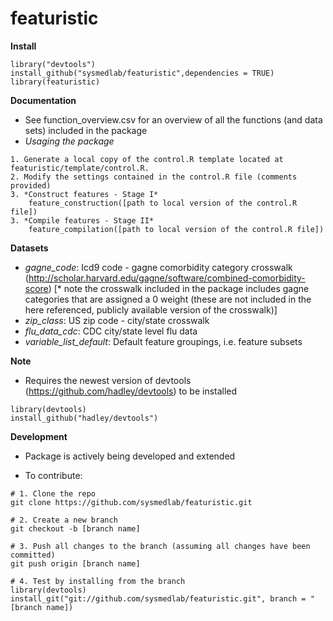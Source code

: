 # featuristic

**Install** 

```
library("devtools")  
install_github("sysmedlab/featuristic",dependencies = TRUE)    
library(featuristic)
```  
**Documentation**
- See function_overview.csv for an overview of all the functions (and data sets) included in the package 
- *Usaging the package*

````
1. Generate a local copy of the control.R template located at featuristic/template/control.R. 
2. Modify the settings contained in the control.R file (comments provided)
3. *Construct features - Stage I*
	feature_construction([path to local version of the control.R file])
3. *Compile features - Stage II*
	feature_compilation([path to local version of the control.R file])
````

**Datasets**  
- *gagne_code*: Icd9 code - gagne comorbidity category crosswalk (http://scholar.harvard.edu/gagne/software/combined-comorbidity-score) [* note the crosswalk included in the package includes gagne categories that are assigned a 0 weight (these are not included in the here referenced, publicly available version of the crosswalk)]
- *zip_class*: US zip code - city/state crosswalk
- *flu_data_cdc*: CDC city/state level flu data
- *variable_list_default*: Default feature groupings, i.e. feature subsets

**Note**
- Requires the newest version of devtools (https://github.com/hadley/devtools) to be installed
```
library(devtools)  
install_github("hadley/devtools")
```
**Development**
- Package is actively being developed and extended

- To contribute:
````
# 1. Clone the repo
git clone https://github.com/sysmedlab/featuristic.git

# 2. Create a new branch
git checkout -b [branch name]

# 3. Push all changes to the branch (assuming all changes have been committed)
git push origin [branch name]

# 4. Test by installing from the branch
library(devtools)
install_git("git://github.com/sysmedlab/featuristic.git", branch = "[branch name])
````
